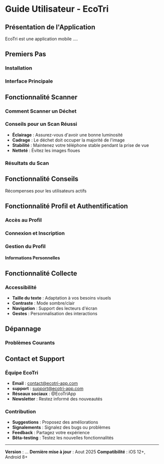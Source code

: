 # Guide Utilisateur - EcoTri

## Présentation de l'Application

EcoTri est une application mobile ....

## Premiers Pas

### Installation

### Interface Principale

## Fonctionnalité Scanner

### Comment Scanner un Déchet

### Conseils pour un Scan Réussi

- **Éclairage** : Assurez-vous d'avoir une bonne luminosité
- **Cadrage** : Le déchet doit occuper la majorité de l'image
- **Stabilité** : Maintenez votre téléphone stable pendant la prise de vue
- **Netteté** : Évitez les images floues

### Résultats du Scan

## Fonctionnalité Conseils

Récompenses pour les utilisateurs actifs

## Fonctionnalité Profil et Authentification

### Accès au Profil

### Connexion et Inscription

### Gestion du Profil

#### Informations Personnelles

## Fonctionnalité Collecte

### Accessibilité

- **Taille du texte** : Adaptation à vos besoins visuels
- **Contraste** : Mode sombre/clair
- **Navigation** : Support des lecteurs d'écran
- **Gestes** : Personnalisation des interactions

## Dépannage

### Problèmes Courants

## Contact et Support

### Équipe EcoTri

- **Email** : contact@ecotri-app.com
- **support** : support@ecotri-app.com
- **Réseaux sociaux** : @EcoTriApp
- **Newsletter** : Restez informé des nouveautés

### Contribution

- **Suggestions** : Proposez des améliorations
- **Signalements** : Signalez des bugs ou problèmes
- **Feedback** : Partagez votre expérience
- **Bêta-testing** : Testez les nouvelles fonctionnalités

---

**Version** : ...
**Dernière mise à jour** : Aout 2025
**Compatibilité** : iOS 12+, Android 8+
